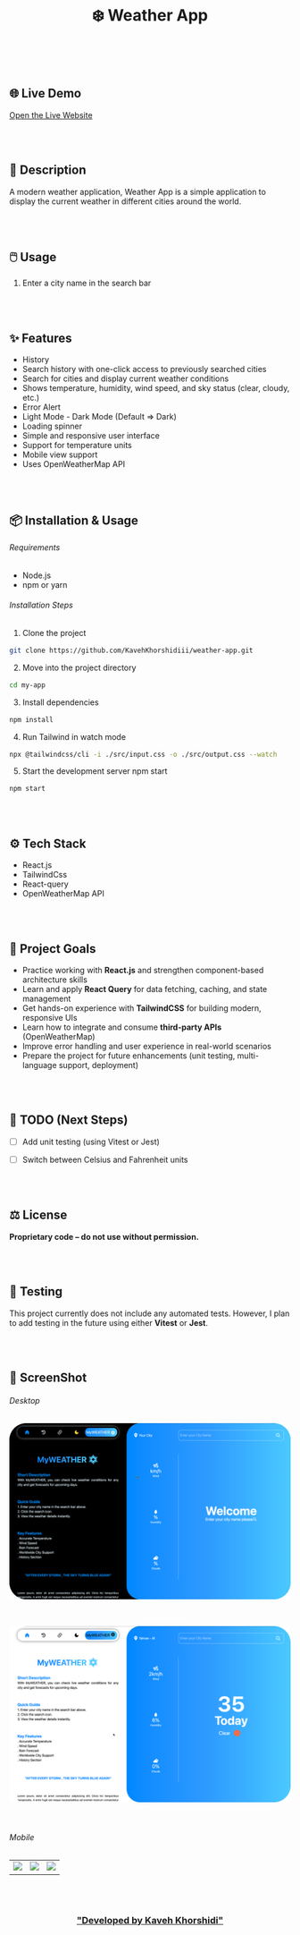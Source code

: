 <h1 align="center">❄️ Weather App </h1>


<br/>
<br/>
<br/>


## 🌐 Live Demo  

[Open the Live Website](https://weather-app-five-chi-91.vercel.app/)


<br/>
<br/>


## 📄 Description

A modern weather application, Weather App is a simple application to display the current weather in different cities around the world.


<br/>
<br/>


## 🖱️ Usage

1. Enter a city name in the search bar


<br/>
<br/>


## ✨ Features

- History
- Search history with one-click access to previously searched cities
- Search for cities and display current weather conditions
- Shows temperature, humidity, wind speed, and sky status (clear, cloudy, etc.)
- Error Alert
- Light Mode - Dark Mode (Default => Dark)
- Loading spinner
- Simple and responsive user interface
- Support for temperature units
- Mobile view support
- Uses OpenWeatherMap API


<br/>
<br/>


## 📦 Installation & Usage

###### Requirements 
- Node.js 
- npm or yarn

###### Installation Steps 

1. Clone the project 
```bash
git clone https://github.com/KavehKhorshidiii/weather-app.git
```
2. Move into the project directory
```bash
cd my-app
```
3. Install dependencies
```bash
npm install
```
4. Run Tailwind in watch mode
```bash
npx @tailwindcss/cli -i ./src/input.css -o ./src/output.css --watch
```
5. Start the development server
npm start
```bash
npm start
```


<br/>
<br/>


## ⚙️ Tech Stack

- React.js
- TailwindCss
- React-query
- OpenWeatherMap API


<br/>
<br/>


## 🎯 Project Goals

- Practice working with **React.js** and strengthen component-based architecture skills  
- Learn and apply **React Query** for data fetching, caching, and state management  
- Get hands-on experience with **TailwindCSS** for building modern, responsive UIs  
- Learn how to integrate and consume **third-party APIs** (OpenWeatherMap)  
- Improve error handling and user experience in real-world scenarios  
- Prepare the project for future enhancements (unit testing, multi-language support, deployment)  


<br/>
<br/>


## 📌 TODO (Next Steps)

- [ ] Add unit testing (using Vitest or Jest)
- [ ] Switch between Celsius and Fahrenheit units


<br/>
<br/>


## ⚖️ License

**Proprietary code – do not use without permission.**


<br/>
<br/>


## 🧪 Testing

This project currently does not include any automated tests. However, I plan to add testing in the future using either **Vitest** or **Jest**.


<br/>
<br/>


## 🌌 ScreenShot

###### Desktop

![Screenshot](./public/screenShot/img3.png)

<br/>

![Screenshot](./public/screenShot/img5.png)

<br/>

###### Mobile
<table>
  <tr>
    <td><img src="./public/screenShot and screenReconrd/img4.png" width="300"/></td>
    <td><img src="./public/screenShot and screenReconrd/img1.png" width="300"/></td>
    <td><img src="./public/screenShot and screenReconrd/img2.png" width="300"/></td>
  </tr>
</table>


<br/>
<br/>


<h3 align="center">

<a href="https://github.com/Kaveh-Khorshidi" >
"Developed  by  Kaveh Khorshidi"
</a>

</h3>

